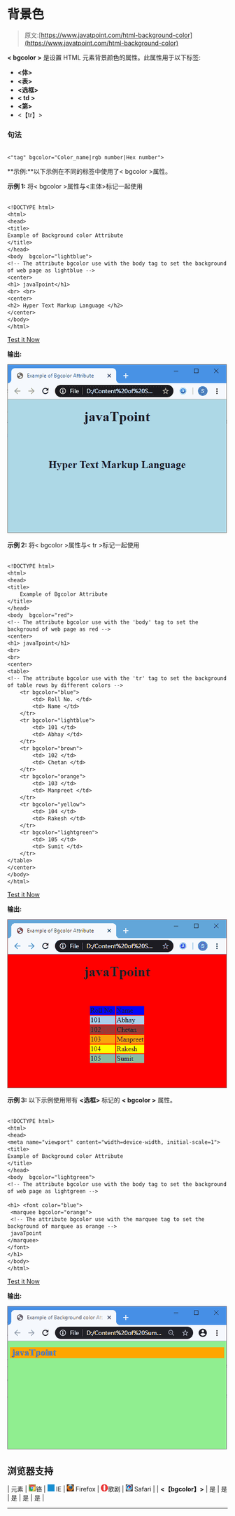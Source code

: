 # 背景色

> 原文:[https://www.javatpoint.com/html-background-color](https://www.javatpoint.com/html-background-color)

**< bgcolor >** 是设置 HTML 元素背景颜色的属性。此属性用于以下标签:

*   **<体>**
*   **<表>**
*   **<选框>**
*   **< td >**
*   **<第>**
*   <【tr】>

### 句法

```

<"tag" bgcolor="Color_name|rgb number|Hex number">

```

**示例:**以下示例在不同的标签中使用了< bgcolor >属性。

**示例 1:** 将< bgcolor >属性与<主体>标记一起使用

```

<!DOCTYPE html>  
<html>   
<head>  
<title>  
Example of Background color Attribute  
</title>  
</head>  
<body  bgcolor="lightblue"> 
<!-- The attribute bgcolor use with the body tag to set the background of web page as lightblue --> 
<center>  
<h1> javaTpoint</h1>    
<br> <br>
<center>
<h2> Hyper Text Markup Language </h2>  
</center>  
</body>  
</html>

```

[Test it Now](https://www.javatpoint.com/oprweb/test.jsp?filename=html-background-color)

**输出:**

![HTML Background-color](img/52c617d2b643a5d2034a2210e40d210d.png)

**示例 2:** 将< bgcolor >属性与< tr >标记一起使用

```

<!DOCTYPE html>  
<html>   
<head>  
<title>  
    Example of Bgcolor Attribute  
</title>  
</head>  
<body  bgcolor="red"> 
<!-- The attribute bgcolor use with the 'body' tag to set the background of web page as red --> 
<center>  
<h1> javaTpoint</h1>    
<br>
<br>
<center>
<table>
<!-- The attribute bgcolor use with the 'tr' tag to set the background of table rows by different colors --> 
	<tr bgcolor="blue">
		<td> Roll No. </td>
		<td> Name </td>
	</tr>
	<tr bgcolor="lightblue">
		<td> 101 </td>
		<td> Abhay </td>
	</tr>
	<tr bgcolor="brown">
		<td> 102 </td>
		<td> Chetan </td>
	</tr>
	<tr bgcolor="orange">
		<td> 103 </td>
		<td> Manpreet </td>
	</tr>
	<tr bgcolor="yellow">
		<td> 104 </td>
		<td> Rakesh </td>
	</tr>
	<tr bgcolor="lightgreen">
		<td> 105 </td>
		<td> Sumit </td>
	</tr>
</table>
</center>  
</body>  
</html>

```

[Test it Now](https://www.javatpoint.com/oprweb/test.jsp?filename=html-background-color2)

**输出:**

![HTML Background-color](img/695ea32ecebfe2be7aedf00ea30ad508.png)

**示例 3:** 以下示例使用带有 **<选框>** 标记的 **< bgcolor >** 属性。

```

<!DOCTYPE html>  
<html>   
<head>  
<meta name="viewport" content="width=device-width, initial-scale=1"> 
<title>  
Example of Background color Attribute  
</title>  
</head>  
<body  bgcolor="lightgreen"> 
<!-- The attribute bgcolor use with the body tag to set the background of web page as lightgreen --> 

<h1> <font color="blue">
 <marquee bgcolor="orange"> 
 <!-- The attribute bgcolor use with the marquee tag to set the background of marquee as orange --> 
 javaTpoint
</marquee>  
</font>
</h1> 
</body>  
</html>

```

[Test it Now](https://www.javatpoint.com/oprweb/test.jsp?filename=html-background-color3)

**输出:**

![HTML Background-color](img/ff8c934d4de2ab722a18fdaf592093af.png)

## 浏览器支持

| 元素 | ![chrome browser](img/4fbdc93dc2016c5049ed108e7318df19.png)铬 | ![ie browser](img/83dd23df1fe8373fd5bf054b2c1dd88b.png) IE | ![firefox browser](img/4f001fff393888a8a807ed29b28145d1.png) Firefox | ![opera browser](img/6cad4a592cc69a052056a0577b4aac65.png)歌剧 | ![safari browser](img/a0f6a9711a92203c5dc5c127fe9c9fca.png) Safari |
| **<【bgcolor】>** | 是 | 是 | 是 | 是 | 是 |

* * *